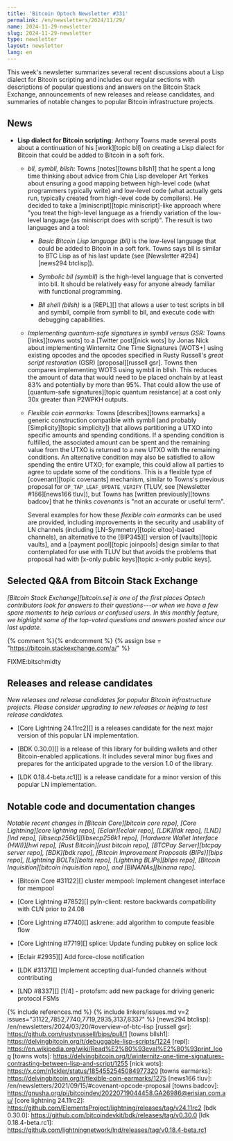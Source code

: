 ```yaml
---
title: 'Bitcoin Optech Newsletter #331'
permalink: /en/newsletters/2024/11/29/
name: 2024-11-29-newsletter
slug: 2024-11-29-newsletter
type: newsletter
layout: newsletter
lang: en
---
```

This week's newsletter summarizes several recent discussions about a
Lisp dialect for Bitcoin scripting and includes our regular sections
with descriptions of popular questions and answers on the Bitcoin Stack
Exchange, announcements of new releases and release candidates, and
summaries of notable changes to popular Bitcoin infrastructure projects.

## News

- **Lisp dialect for Bitcoin scripting:** Anthony Towns made several
  posts about a continuation of his [work][topic bll] on creating a
  Lisp dialect for Bitcoin that could be added to Bitcoin in a soft
  fork.

  - *bll, symbll, bllsh:* Towns [notes][towns bllsh1] that he spent a
    long time thinking about advice from Chia Lisp developer Art Yerkes
    about ensuring a good mapping between high-level code (what
    programmers typically write) and low-level code (what actually gets
    run, typically created from high-level code by compilers).  He
    decided to take a [miniscript][topic miniscript]-like approach where
    "you treat the high-level language as a friendly variation of the
    low-level language (as miniscript does with script)".  The result is
    two languages and a tool:

    - *Basic Bitcoin Lisp language (bll)* is the low-level language
      that could be added to Bitcoin in a soft fork.  Towns says bll is
      similar to BTC Lisp as of his last update (see [Newsletter
      #294][news294 btclisp]).

    - *Symbolic bll (symbll)* is the high-level language that is
      converted into bll.  It should be relatively easy for anyone
      already familiar with functional programming.

    - *Bll shell (bllsh)* is a [REPL][] that allows a user to test
      scripts in bll and symbll, compile from symbll to bll, and execute
      code with debugging capabilities.

  - *Implementing quantum-safe signatures in symbll versus GSR:* Towns
    [links][towns wots] to a [Twitter post][nick wots] by Jonas Nick
    about implementing Winternitz One Time Signatures (WOTS+) using
    existing opcodes and the opcodes specified in Rusty Russell's
    _great script restoration_ (GSR) [proposal][russell gsr].  Towns
    then compares implementing WOTS using symbll in bllsh.  This reduces
    the amount of data that would need to be placed onchain by at least
    83% and potentially by more than 95%.  That could allow the use of
    [quantum-safe signatures][topic quantum resistance] at a cost only
    30x greater than P2WPKH outputs.

  - *Flexible coin earmarks:* Towns [describes][towns earmarks] a
    generic construction compatible with symbll (and probably
    [Simplicity][topic simplicity]) that allows partitioning a UTXO into
    specific amounts and spending conditions.  If a spending condition
    is fulfilled, the associated amount can be spent and the remaining
    value from the UTXO is returned to a new UTXO with the remaining
    conditions.  An alternative condition may also be satisfied to allow
    spending the entire UTXO; for example, this could allow all parties
    to agree to update some of the conditions.  This is a flexible type of
    [covenant][topic covenants] mechanism, similar to Towns's previous
    proposal for `OP_TAP_LEAF_UPDATE_VERIFY` (TLUV, see [Newsletter
    #166][news166 tluv]), but Towns has [written previously][towns
    badcov] that he thinks _covenants_ is "not an accurate or useful
    term".

    Several examples for how these _flexible coin earmarks_ can be used
    are provided, including improvements in the security and usability
    of LN channels (including [LN-Symmetry][topic eltoo]-based
    channels), an alternative to the [BIP345][] version of [vaults][topic
    vaults], and a [payment pool][topic joinpools] design similar to
    that contemplated for use with TLUV but that avoids the problems
    that proposal had with [x-only public keys][topic x-only public
    keys].

## Selected Q&A from Bitcoin Stack Exchange

*[Bitcoin Stack Exchange][bitcoin.se] is one of the first places Optech
contributors look for answers to their questions---or when we have a
few spare moments to help curious or confused users.  In
this monthly feature, we highlight some of the top-voted questions and
answers posted since our last update.*

{% comment %}<!-- https://bitcoin.stackexchange.com/search?tab=votes&q=created%3a1m..%20is%3aanswer -->{% endcomment %}
{% assign bse = "https://bitcoin.stackexchange.com/a/" %}

FIXME:bitschmidty

## Releases and release candidates

_New releases and release candidates for popular Bitcoin infrastructure
projects.  Please consider upgrading to new releases or helping to test
release candidates._

- [Core Lightning 24.11rc2][] is a releases candidate for the next major
  version of this popular LN implementation.

- [BDK 0.30.0][] is a release of this library for building wallets and
  other Bitcoin-enabled applications.  It includes several minor bug
  fixes and prepares for the anticipated upgrade to the version 1.0 of
  the library.

- [LDK 0.18.4-beta.rc1][] is a release candidate for a minor version of
  this popular LN implementation.

## Notable code and documentation changes

_Notable recent changes in [Bitcoin Core][bitcoin core repo], [Core
Lightning][core lightning repo], [Eclair][eclair repo], [LDK][ldk repo],
[LND][lnd repo], [libsecp256k1][libsecp256k1 repo], [Hardware Wallet
Interface (HWI)][hwi repo], [Rust Bitcoin][rust bitcoin repo], [BTCPay
Server][btcpay server repo], [BDK][bdk repo], [Bitcoin Improvement
Proposals (BIPs)][bips repo], [Lightning BOLTs][bolts repo],
[Lightning BLIPs][blips repo], [Bitcoin Inquisition][bitcoin inquisition
repo], and [BINANAs][binana repo]._

- [Bitcoin Core #31122][] cluster mempool: Implement changeset interface for mempool

- [Core Lightning #7852][] pyln-client: restore backwards compatibility with CLN prior to 24.08

- [Core Lightning #7740][] askrene: add algorithm to compute feasible flow

- [Core Lightning #7719][] splice: Update funding pubkey on splice lock

- [Eclair #2935][] Add force-close notification

- [LDK #3137][] Implement accepting dual-funded channels without contributing

- [LND #8337][] [1/4] - protofsm: add new package for driving generic protocol FSMs

{% include references.md %}
{% include linkers/issues.md v=2 issues="31122,7852,7740,7719,2935,3137,8337" %}
[news294 btclisp]: /en/newsletters/2024/03/20/#overview-of-btc-lisp
[russell gsr]: https://github.com/rustyrussell/bips/pull/1
[towns bllsh1]: https://delvingbitcoin.org/t/debuggable-lisp-scripts/1224
[repl]: https://en.wikipedia.org/wiki/Read%E2%80%93eval%E2%80%93print_loop
[towns wots]: https://delvingbitcoin.org/t/winternitz-one-time-signatures-contrasting-between-lisp-and-script/1255
[nick wots]: https://x.com/n1ckler/status/1854552545084977320
[towns earmarks]: https://delvingbitcoin.org/t/flexible-coin-earmarks/1275
[news166 tluv]: /en/newsletters/2021/09/15/#covenant-opcode-proposal
[towns badcov]: https://gnusha.org/pi/bitcoindev/20220719044458.GA26986@erisian.com.au/
[core lightning 24.11rc2]: https://github.com/ElementsProject/lightning/releases/tag/v24.11rc2
[bdk 0.30.0]: https://github.com/bitcoindevkit/bdk/releases/tag/v0.30.0
[ldk 0.18.4-beta.rc1]: https://github.com/lightningnetwork/lnd/releases/tag/v0.18.4-beta.rc1
